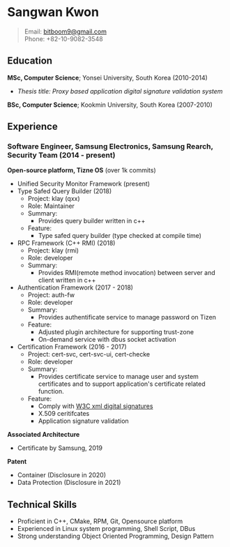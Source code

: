 
# Sangwan Kwon
> Email: bitboom9@gmail.com  
> Phone: +82-10-9082-3548

## Education
**MSc, Computer Science**; Yonsei University, South Korea (2010-2014)
- *Thesis title: Proxy based application digital signature validation system*  

**BSc, Computer Science**; Kookmin University, South Korea (2007-2010)

## Experience
### Software Engineer, Samsung Electronics, Samsung Rearch, Security Team (2014 - present)

**Open-source platform, Tizne OS** (over 1k commits)  
- Unified Security Monitor Framework (present)
- Type Safed Query Builder (2018)
  - Project: klay (qxx)
  - Role: Maintainer
  - Summary:
      - Provides query builder written in c++
  - Feature:
      - Type safed query builder (type checked at compile time)
- RPC Framework (C++ RMI) (2018)
  - Project: klay (rmi)
  - Role: developer
  - Summary:
      - Provides RMI(remote method invocation) between server and client written in c++
- Authentication Framework (2017 - 2018)
   - Project: auth-fw
   - Role: developer
   - Summary:
      - Provides authentificate service to manage password on Tizen
   - Feature:
      - Adjusted plugin architecture for supporting trust-zone
      - On-demand service with dbus socket activation
- Certification Framework (2016 - 2017)
   - Project: cert-svc, cert-svc-ui, cert-checke
   - Role: developer
   - Summary:
      - Provides certificate service to manage user and system certificates and to support application's certificate related function.
   - Feature:
      - Comply with [W3C xml digital signatures](https://www.w3.org/TR/widgets-digsig/)
      - X.509 ceritifcates
      - Application signature validation

**Associated Architecture**
- Certificate by Samsung, 2019

**Patent**
- Container (Disclosure in 2020)
- Data Protection (Disclosure in 2021)

## Technical Skills
- Proficient in C++, CMake, RPM, Git, Opensource platform
- Experienced in Linux system programming, Shell Script, DBus
- Strong understanding Object Oriented Programming, Design Pattern
